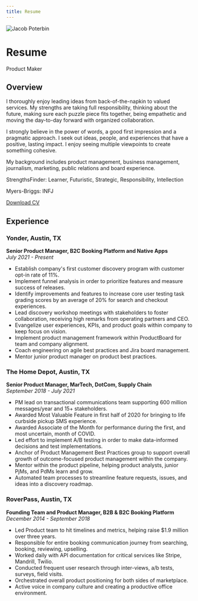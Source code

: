 ```yaml
---
title: Resume
---
```


<div class="hero">
    <img src="/BYOA-blog/assets/images/profile.jpeg" alt="Jacob Poterbin" class="profile-image">
    <div class="hero-content">
        <h1>Resume</h1>
        <p>Product Maker</p>
    </div>
</div>

## Overview

I thoroughly enjoy leading ideas from back-of-the-napkin to valued services. My strengths are taking full responsibility, thinking about the future, making sure each puzzle piece fits together, being empathetic and moving the day-to-day forward with organized collaboration.

I strongly believe in the power of words, a good first impression and a pragmatic approach. I seek out ideas, people, and experiences that have a positive, lasting impact. I enjoy seeing multiple viewpoints to create something cohesive.

My background includes product management, business management, journalism, marketing, public relations and board experience.

StrengthsFinder: Learner, Futuristic, Strategic, Responsibility, Intellection

Myers-Briggs: INFJ

<a href="#" class="button">Download CV</a>

## Experience

### Yonder, Austin, TX
**Senior Product Manager, B2C Booking Platform and Native Apps**  
*July 2021 - Present*

- Establish company's first customer discovery program with customer opt-in rate of 11%.
- Implement funnel analysis in order to prioritize features and measure success of releases.
- Identify improvements and features to increase core user testing task grading scores by an average of 20% for search and checkout experiences.
- Lead discovery workshop meetings with stakeholders to foster collaboration, receiving high remarks from operating partners and CEO.
- Evangelize user experiences, KPIs, and product goals within company to keep focus on vision.
- Implement product management framework within ProductBoard for team and company alignment.
- Coach engineering on agile best practices and Jira board management.
- Mentor junior product manager on product best practices.

### The Home Depot, Austin, TX
**Senior Product Manager, MarTech, DotCom, Supply Chain**  
*September 2018 - July 2021*

- PM lead on transactional communications team supporting 600 million messages/year and 15+ stakeholders.
- Awarded Most Valuable Feature in first half of 2020 for bringing to life curbside pickup SMS experience.
- Awarded Associate of the Month for performance during the first, and most uncertain, month of COVID.
- Led effort to implement A/B testing in order to make data-informed decisions and test implementations.
- Anchor of Product Management Best Practices group to support overall growth of outcome-focused product management within the company.
- Mentor within the product pipeline, helping product analysts, junior PjMs, and PdMs learn and grow.
- Automated team processes to streamline feature requests, issues, and ideas into a discovery roadmap.

### RoverPass, Austin, TX
**Founding Team and Product Manager, B2B & B2C Booking Platform**  
*December 2014 - September 2018*

- Led Product team to hit timelines and metrics, helping raise $1.9 million over three years.
- Responsible for entire booking communication journey from searching, booking, reviewing, upselling.
- Worked daily with API documentation for critical services like Stripe, Mandrill, Twilio.
- Conducted frequent user research through inter-views, a/b tests, surveys, field visits.
- Orchestrated overall product positioning for both sides of marketplace.
- Active voice in company culture and creating a productive office environment. 
